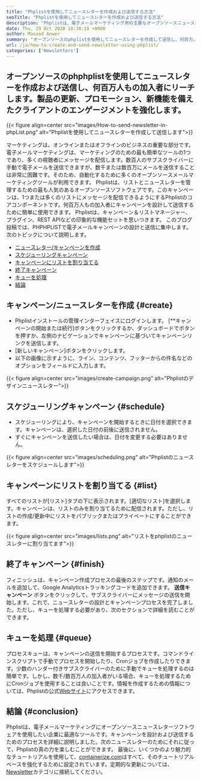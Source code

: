 ```yaml
---
title: "Phplistを使用してニュースレターを作成および送信する方法" 
seoTitle: "Phplistを使用してニュースレターを作成および送信する方法" 
description: "Phplistは、電子メールマーケティング用の主要なオープンソースニュースレターソフトウェアです。これは、ニュースレターキャンペーンを作成および送信するための初心者向けガイドです。" 
date: Thu, 29 Oct 2020 18:30:18 +0000
author: Masood Anwer
summary: "オープンソースのphplistを使用してニュースレターを作成して送信し、何百万人もの加入者にリーチします。製品の更新、プロモーション、新機能を備えたクライアントのエンゲージメントを強化します。" 
url: /ja/how-to-create-and-send-newsletter-using-phplist/
categories: ['Newsletters']
---
```


## オープンソースのphphplistを使用してニュースレターを作成および送信し、何百万人もの加入者にリーチします。製品の更新、プロモーション、新機能を備えたクライアントのエンゲージメントを強化します。

{{< figure align=center src="images/How-to-send-newsletter-in-phpList.png" alt="Phplistを使用してニュースレターを作成して送信します">}}

マーケティングは、オンラインまたはオフラインのビジネスの重要な部分です。電子メールマーケティングは、マーケティングのための最も簡単なツールの1つであり、多くの視聴者にメッセージを配信します。数百人のサブスクライバーに手動で電子メールを送信できますが、数千または数百万にメールを送信することは非常に困難です。そのため、自動化するために多くのオープンソースメールマーケティングツールが利用できます。
Phplistは、リストとニュースレターを管理するための最も人気のあるオープンソースソフトウェアです。このキャンペーンは、1つまたは多くのリストにメッセージを配信できるようにするPhplistのコアコンポーネントです。何百万人もの加入者にキャンペーンを設計して送信するために簡単に使用できます。 Phplistは、キャンペーン＆リストマネージャー、プラグイン、REST APIなどの印象的な機能セットを思いつきます。
このブログ投稿では、PHPHPLISTで電子メールキャンペーンの設計と送信に集中します。次のトピックについて説明します。
  * [ニュースレター/キャンペーンを作成][2]
  * [スケジューリングキャンペーン][3]
  * [キャンペーンにリストを割り当てる][4]
  * [終了キャンペーン][5]
  * [キューを処理][6]
  * [結論][7]

## **キャンペーン/ニュースレターを作成** {#create}

  * Phplistインストールの管理インターフェイスにログインします。 [**キャンペーンの開始または続行]ボタンをクリックするか、ダッシュボードでボタンを押すか、左側のナビゲーションでキャンペーンに基づいてキャンペーンリンクを送信します。
  * [新しいキャンペーン]ボタンをクリックします。
* 以下の画像に示すように、ライン、コンテンツ、フッターからの件名などのオプションをフィールドに入力します。

{{< figure align=center src="images/create-campaign.png" alt="Phplistのデザインニュースレター">}}


## **スケジューリングキャンペーン** {#schedule}

* スケジューリングにより、キャンペーンを開始するときに日付を選択できます。キャンペーンは、選択した日付の前後に送信されません。
* すぐにキャンペーンを送信したい場合は、日付を変更する必要はありません。

{{< figure align=center src="images/scheduling.png" alt="Phplistのニュースレターをスケジュールします">}}


## **キャンペーンにリストを割り当てる** {#list}

すべてのリストが[リスト]タブの下に表示されます。[適切なリスト]を選択します。キャンペーンは、リストのみを割り当てるために配信されます。ただし、リストの作成/更新中にリストをパブリックまたはプライベートにすることができます。

{{< figure align=center src="images/lists.png" alt="リストをphplistのニュースレターに割り当てます">}}


## **終了キャンペーン** {#finish}

フィニッシュは、キャンペーン作成プロセスの最後のステップです。通知のメールを追加して、Google Analyticsトラッキングコードを追加できます。 **送信キャンペーン** ボタンをクリックして、サブスクライバーにメッセージの送信を開始します。これで、ニュースレターの設計とキャンペーンプロセスを完了しました。ただし、キューを処理する必要があり、次のセクションで詳細を読むことができます。

## **キューを処理** {#queue}

プロセスキューは、キャンペーンの送信を開始するプロセスです。コマンドラインスクリプトで手動でプロセスを開始したり、Cronジョブを作成したりできます。少数のハンダー付きサブスクライバーのために手動でキューを処理するのは簡単です。しかし、数千/数百万人の加入者がいる場合、キューを処理するためにCronジョブを使用することは良いことです。情報を作成するための情報については、Phplistの公式[Webサイト][8]にアクセスできます。

## **結論** {#conclusion}

Phplistは、電子メールマーケティングにオープンソースニュースレターソフトウェアを使用したい企業に最適なツールです。キャンペーンを設計および送信するためのプロセスを詳細に説明しました。次のニュースレターのためにそれに従って、Phplistの真の力を楽しむことができます。
最後に、いくつかのより魅力的なチュートリアルを使用して、[containerize.com][9]はすべて、そのチュートリアルベースを強化するために設定されています。定期的な更新については、[Newsletter][10]カテゴリに接続してください。



[1]: https://products.containerize.com/newsletter/phplist
[2]: #create
[3]: #schedule
[4]: #list
[5]: #finish
[6]: #queue
[7]: #conclusion
[8]: https://www.phplist.org/manual/books/phplist-manual/page/setting-up-your-cron
[9]: https://containerize.com
[10]: https://blog.containerize.com/category/newsletter/
